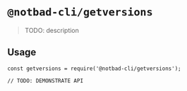 # `@notbad-cli/getversions`

> TODO: description

## Usage

```
const getversions = require('@notbad-cli/getversions');

// TODO: DEMONSTRATE API
```

